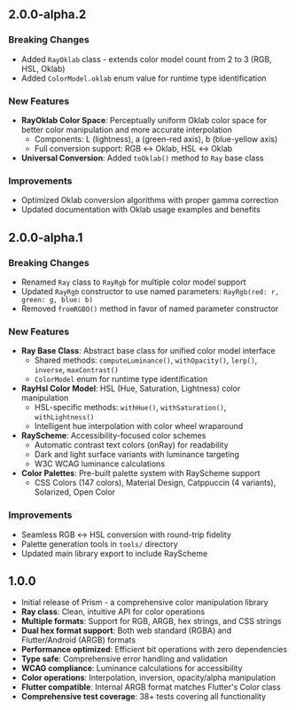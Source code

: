 ## 2.0.0-alpha.2

### Breaking Changes
- Added `RayOklab` class - extends color model count from 2 to 3 (RGB, HSL, Oklab)
- Added `ColorModel.oklab` enum value for runtime type identification

### New Features
- **RayOklab Color Space**: Perceptually uniform Oklab color space for better color manipulation and more accurate interpolation
  - Components: L (lightness), a (green-red axis), b (blue-yellow axis)
  - Full conversion support: RGB ↔ Oklab, HSL ↔ Oklab
- **Universal Conversion**: Added `toOklab()` method to `Ray` base class

### Improvements
- Optimized Oklab conversion algorithms with proper gamma correction
- Updated documentation with Oklab usage examples and benefits

## 2.0.0-alpha.1

### Breaking Changes
- Renamed `Ray` class to `RayRgb` for multiple color model support
- Updated `RayRgb` constructor to use named parameters: `RayRgb(red: r, green: g, blue: b)`
- Removed `fromRGBO()` method in favor of named parameter constructor

### New Features
- **Ray Base Class**: Abstract base class for unified color model interface
  - Shared methods: `computeLuminance()`, `withOpacity()`, `lerp()`, `inverse`, `maxContrast()`
  - `ColorModel` enum for runtime type identification
- **RayHsl Color Model**: HSL (Hue, Saturation, Lightness) color manipulation
  - HSL-specific methods: `withHue()`, `withSaturation()`, `withLightness()`
  - Intelligent hue interpolation with color wheel wraparound
- **RayScheme**: Accessibility-focused color schemes
  - Automatic contrast text colors (onRay) for readability
  - Dark and light surface variants with luminance targeting
  - W3C WCAG luminance calculations
- **Color Palettes**: Pre-built palette system with RayScheme support
  - CSS Colors (147 colors), Material Design, Catppuccin (4 variants), Solarized, Open Color

### Improvements
- Seamless RGB ↔ HSL conversion with round-trip fidelity
- Palette generation tools in `tools/` directory
- Updated main library export to include RayScheme

## 1.0.0

- Initial release of Prism - a comprehensive color manipulation library
- **Ray class**: Clean, intuitive API for color operations
- **Multiple formats**: Support for RGB, ARGB, hex strings, and CSS strings
- **Dual hex format support**: Both web standard (RGBA) and Flutter/Android (ARGB) formats
- **Performance optimized**: Efficient bit operations with zero dependencies
- **Type safe**: Comprehensive error handling and validation
- **WCAG compliance**: Luminance calculations for accessibility
- **Color operations**: Interpolation, inversion, opacity/alpha manipulation
- **Flutter compatible**: Internal ARGB format matches Flutter's Color class
- **Comprehensive test coverage**: 38+ tests covering all functionality

